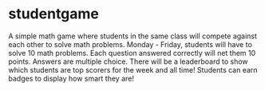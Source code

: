 # studentgame

A simple math game where students in the same class will compete against each other to solve math problems.
Monday - Friday, students will have to solve 10 math problems. Each question answered correctly will net them 10 points.
Answers are multiple choice.
There will be a leaderboard to show which students are top scorers for the week and all time!
Students can earn badges to display how smart they are!
